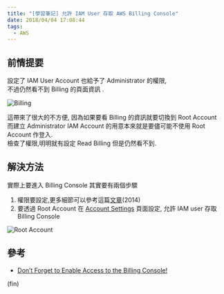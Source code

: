 ```yaml
---
title: "[學習筆記] 允許 IAM User 存取 AWS Billing Console"
date: 2018/04/04 17:08:44
tags:
  - AWS
---
```


## 前情提要

設定了 IAM User Account 也給予了 Administrator 的權限,  
不過仍然看不到 Billing 的頁面資訊 .

![Billing](https://i.imgur.com/1Ge6pGi.jpg)

這帶來了很大的不方便, 因為如果要看 Billing 的資訊就要切換到 Root Account  
而建立 Administrator IAM Account 的用意本來就是要儘可能不使用 Root Account 作登入.  
檢查了權限,明明就有設定 Read Billing 但是仍然看不到.

## 解決方法

實際上要進入 Billing Console 其實要有兩個步驟

1. 權限要設定,更多細節可以參考這篇[文章](https://aws.amazon.com/blogs/security/enhanced-iam-capabilities-for-the-aws-billing-console/)(2014)
2. 要透過 Root Account 在 [Account Settings](https://console.aws.amazon.com/billing/home#/account) 頁面設定, 允許 IAM user 存取 Billing Console

![Root Account](https://i.imgur.com/yBXaLPJ.jpg)

## 參考

- [Don’t Forget to Enable Access to the Billing Console!](https://aws.amazon.com/blogs/security/dont-forget-to-enable-access-to-the-billing-console/)

(fin)
